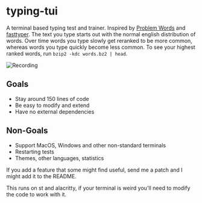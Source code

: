 # typing-tui
A terminal based typing test and trainer.
Inspired by [Problem Words](https://problemwords.com/) and [fasttyper](https://github.com/ickyicky/fasttyper).
The text you type starts out with the normal english distribution of words.
Over time words you type slowly get reranked to be more common, whereas words you type quickly become less common.
To see your highest ranked words, run `bzip2 -kdc words.bz2 | head`.

![Recording](./demo.gif)

## Goals
- Stay around 150 lines of code
- Be easy to modify and extend
- Have no external dependencies

## Non-Goals
- Support MacOS, Windows and other non-standard terminals
- Restarting tests
- Themes, other languages, statistics

If you add a feature that some might find useful, send me a patch and I might add it to the README.

This runs on st and alacritty, if your terminal is weird you'll need to modify the code to work with it.
